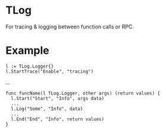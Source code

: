TLog
====

For tracing &amp; logging between function calls or RPC.

Example
========

    l := TLog.Logger{}
    l.StartTrace("Enable", "tracing")

...

    func funcName(l TLog.Logger, other args) (return values) {
      l.Start("Start", "Info", args data)
      ...
      l.Log("Some", "Info", data)
      ...
      l.End("End", "Info", return values)
    }
